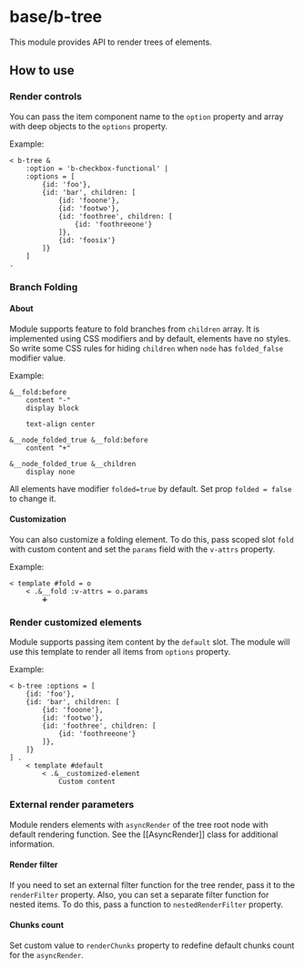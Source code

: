 # base/b-tree

This module provides API to render trees of elements.

## How to use

### Render controls

You can pass the item component name to the `option` property and array with deep objects to the `options` property.

Example:

```
< b-tree &
    :option = 'b-checkbox-functional' |
    :options = [
        {id: 'foo'},
        {id: 'bar', children: [
            {id: 'fooone'},
            {id: 'footwo'},
            {id: 'foothree', children: [
                {id: 'foothreeone'}
            ]},
            {id: 'foosix'}
        ]}
    ]
.
```

### Branch Folding

#### About

Module supports feature to fold branches from `children` array. It is implemented using CSS modifiers and by default,
 elements have no styles. So write some CSS rules for hiding `children` when `node` has `folded_false` modifier value.

Example:

```
&__fold:before
    content "-"
    display block

    text-align center

&__node_folded_true &__fold:before
    content "+"

&__node_folded_true &__children
    display none
```

All elements have modifier `folded=true` by default. Set prop `folded = false` to change it.

#### Customization

You can also customize a folding element.
To do this, pass scoped slot `fold` with custom content and set the `params` field with the `v-attrs` property.

Example:

```
< template #fold = o
    < .&__fold :v-attrs = o.params
        ➕
```


### Render customized elements

Module supports passing item content by the `default` slot.
The module will use this template to render all items from `options` property.

Example:

```
< b-tree :options = [
    {id: 'foo'},
    {id: 'bar', children: [
        {id: 'fooone'},
        {id: 'footwo'},
        {id: 'foothree', children: [
            {id: 'foothreeone'}
        ]},
    ]}
] .
    < template #default
        < .&__customized-element
            Custom content
```

### External render parameters

Module renders elements with `asyncRender` of the tree root node with default rendering function.
See the [[AsyncRender]] class for additional information.

#### Render filter

If you need to set an external filter function for the tree render, pass it to the `renderFilter` property.
Also, you can set a separate filter function for nested items. To do this, pass a function to `nestedRenderFilter` property.

#### Chunks count

Set custom value to `renderChunks` property to redefine default chunks count for the `asyncRender`.
